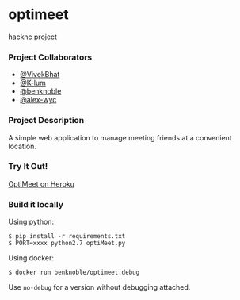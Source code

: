 # optimeet
hacknc project

### Project Collaborators

 * [@VivekBhat](https://github.com/VivekBhat)
 * [@K-lum](https://github.com/K-lum)
 * [@benknoble](https://github.com/benknoble)
 * [@alex-wyc](https://github.com/alex-wyc)

### Project Description

A simple web application to manage meeting friends at a convenient location.

### Try It Out!

[OptiMeet on Heroku](https://optimeet.herokuapp.com/)

### Build it locally

Using python:

```
$ pip install -r requirements.txt
$ PORT=xxxx python2.7 optiMeet.py
```

Using docker:

```
$ docker run benknoble/optimeet:debug
```

Use `no-debug` for a version without debugging attached.
